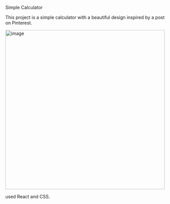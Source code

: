 Simple Calculator 

This project is a simple calculator with a beautiful design inspired by a post on Pinterest. 

<img width="496" alt="image" src="https://github.com/user-attachments/assets/7b03b957-b4a9-4072-b090-78ffd99c1998" />

used React and CSS.
